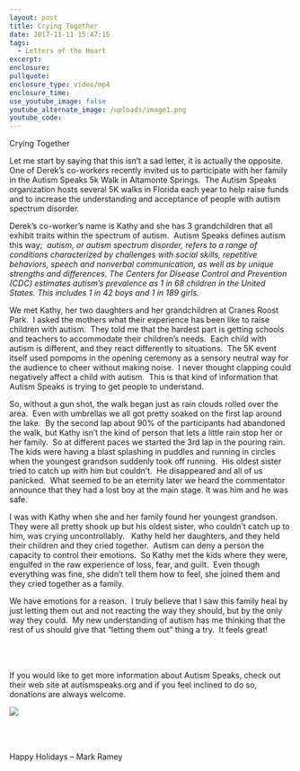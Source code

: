 ```yaml
---
layout: post
title: Crying Together
date: 2017-11-11 15:47:15
tags:
  - Letters of the Heart
excerpt:
enclosure:
pullquote:
enclosure_type: video/mp4
enclosure_time:
use_youtube_image: false
youtube_alternate_image: /uploads/image1.png
youtube_code:
---
```


Crying Together

Let me start by saying that this isn’t a sad letter, it is actually the opposite.&nbsp; One of Derek’s co-workers recently invited us to participate with her family in the Autism Speaks 5k Walk in Altamonte Springs.&nbsp; The Autism Speaks organization hosts several 5K walks in Florida each year to help raise funds and to increase the understanding and acceptance of people with autism spectrum disorder.&nbsp;

Derek’s co-worker’s name is Kathy and she has 3 grandchildren that all exhibit traits within the spectrum of autism.&nbsp; Autism Speaks defines autism this way;&nbsp; *autism, or autism spectrum disorder, refers to a range of conditions characterized by challenges with social skills, repetitive behaviors, speech and nonverbal communication, as well as by unique strengths and differences. The Centers for Disease Control and Prevention (CDC) estimates autism’s prevalence as 1 in 68 children in the United States. This includes 1 in 42 boys and 1 in 189 girls.*

We met Kathy, her two daughters and her grandchildren at Cranes Roost Park.&nbsp; I asked the mothers what their experience has been like to raise children with autism.&nbsp; They told me that the hardest part is getting schools and teachers to accommodate their children’s needs.&nbsp; Each child with autism is different, and they react differently to situations.&nbsp; The 5K event itself used pompoms in the opening ceremony as a sensory neutral way for the audience to cheer without making noise.&nbsp; I never thought clapping could negatively affect a child with autism.&nbsp; This is that kind of information that Autism Speaks is trying to get people to understand.&nbsp;

So, without a gun shot, the walk began just as rain clouds rolled over the area.&nbsp; Even with umbrellas we all got pretty soaked on the first lap around the lake.&nbsp; By the second lap about 90% of the participants had abandoned the walk, but Kathy isn’t the kind of person that lets a little rain stop her or her family.&nbsp; So at different paces we started the 3rd lap in the pouring rain.&nbsp; The kids were having a blast splashing in puddles and running in circles when the youngest grandson suddenly took off running.&nbsp; His oldest sister tried to catch up with him but couldn’t.&nbsp; He disappeared and all of us panicked.&nbsp; What seemed to be an eternity later we heard the commentator announce that they had a lost boy at the main stage. It was him and he was safe.&nbsp;

I was with Kathy when she and her family found her youngest grandson.&nbsp; They were all pretty shook up but his oldest sister, who couldn’t catch up to him, was crying uncontrollably. &nbsp; Kathy held her daughters, and they held their children and they cried together.&nbsp; Autism can deny a person the capacity to control their emotions.&nbsp; So Kathy met the kids where they were, engulfed in the raw experience of loss, fear, and guilt.&nbsp; Even though everything was fine, she didn’t tell them how to feel, she joined them and they cried together as a family.&nbsp;&nbsp;

We have emotions for a reason.&nbsp; I truly believe that I saw this family heal by just letting them out and not reacting the way they should, but by the only way they could.&nbsp; My new understanding of autism has me thinking that the rest of us should give that “letting them out” thing a try.&nbsp; It feels great\!&nbsp;

<div class="row" style="margin: 4rem 0;">
  <div class="sm-col-8">
    <p>If you would like to get more information about Autism Speaks, check out their web site at autismspeaks.org and if you feel inclined to do so, donations are always welcome.&nbsp;</p>
  </div>
  <div class="sm-col-4">
    <img src="https://vyralmarketing.s3.amazonaws.com/Mark+Ramey/LotH/2017/November+2017.png">
  </div>
</div>

Happy Holidays – Mark Ramey